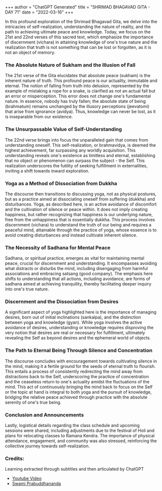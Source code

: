 +++
author = "ChatGPT Generated"
title = "SHRIMAD BHAGAVAD GITA - DAY 71"
date = "2022-03-16"
+++

In this profound exploration of the Shrimad Bhagavad Gita, we delve into the intricacies of self-realization, understanding the nature of reality, and the path to achieving ultimate peace and knowledge. Today, we focus on the 21st and 22nd verses of this sacred text, which emphasize the importance of discernment (vichara) in attaining knowledge of one's true nature and the realization that truth is not something that can be lost or forgotten, as it is not an object of memory.

### The Absolute Nature of Sukham and the Illusion of Fall

The 21st verse of the Gita elucidates that absolute peace (sukham) is the inherent nature of truth. This profound peace is our actuality, immutable and eternal. The notion of falling from truth into delusion, represented by the example of mistaking a rope for a snake, is clarified as not an actual fall but an error or misperception. This error does not change one's fundamental nature. In essence, nobody has truly fallen; the absolute state of being (brahmatum) remains unchanged by the illusory perceptions (jeevatomi) that arise from ignorance (avidya). Thus, knowledge can never be lost, as it is inseparable from our existence.

### The Unsurpassable Value of Self-Understanding

The 22nd verse brings into focus the unparalleled gain that comes from understanding oneself. This self-realization, or brahmavidya, is deemed the highest achievement, far surpassing any worldly acquisition. This understanding reveals one's existence as limitless and eternal, establishing that no object or phenomenon can surpass the subject - the Self. This realization underscores the futility of seeking fulfillment in externalities, inviting a shift towards inward exploration.

### Yoga as a Method of Dissociation from Dukkha

The discourse then transitions to discussing yoga, not as physical postures, but as a practice aimed at dissociating oneself from suffering (dukkha) and disturbances. Yoga, as described here, is an active avoidance of discomfort and the cultivation of silence or peace within. It does not imply creating happiness, but rather recognizing that happiness is our underlying nature, free from the unhappiness that is essentially dukkha. This process involves discernment (vichara) to understand the truth of our being and requires a peaceful mind, attainable through the practice of yoga, whose essence is to avoid creating disturbances and instead cultivate inherent silence.

### The Necessity of Sadhana for Mental Peace

Sadhana, or spiritual practice, emerges as vital for maintaining mental peace, crucial for discernment and understanding. It encompasses avoiding what distracts or disturbs the mind, including disengaging from harmful associations and embracing satsang (good company). The emphasis here shifts to understanding that all actions, including avoidance, are forms of sadhana aimed at achieving tranquility, thereby facilitating deeper inquiry into one's true nature.

### Discernment and the Dissociation from Desires  

A significant aspect of yoga highlighted here is the importance of managing desires, born out of initial inclinations (sankalpa), and the distinction between yoga and knowledge (gyan). While yoga involves the active avoidance of desires, understanding or knowledge requires disproving the very notion that desires are real or necessary for fulfillment, ultimately revealing the Self as beyond desires and the ephemeral world of objects. 

### The Path to Eternal Being Through Silence and Concentration

The discourse concludes with encouragement towards cultivating silence in the mind, making it a fertile ground for the seeds of eternal truth to flourish. This entails a process of consistently redirecting the mind away from distractions back to the Self, underscoring the practice of concentration and the ceaseless return to one's actuality amidst the fluctuations of the mind. This act of continuously bringing the mind back to focus on the Self or the topic at hand is integral to both yoga and the pursuit of knowledge, bridging the relative peace achieved through practice with the absolute serenity of one's true being.

### Conclusion and Announcements

Lastly, logistical details regarding the class schedule and upcoming sessions were shared, including adjustments due to the festival of Holi and plans for relocating classes to Ramana Kendra. The importance of physical attendance, engagement, and community was also stressed, reinforcing the collective journey towards self-realization.

### Credits:

Learning extracted through subtitles and then articulated by ChatGPT

* [Youtube Video](https://www.youtube.com/watch?v=CzTb8ngEGNk)
* [Swami Prabuddhananda](https://www.youtube.com/@upanishadswithswamiprabudd4019/streams)